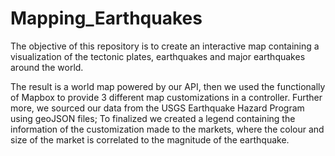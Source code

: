 # Mapping_Earthquakes

The objective of this repository is to create an interactive map containing a visualization of the tectonic plates, earthquakes and major earthquakes around the world. 

The result is a world map powered by our API, then we used the functionally of Mapbox to provide 3 different map customizations in a controller. Further more, we sourced our data from the USGS Earthquake Hazard Program using geoJSON files; To finalized we created a legend containing the information of the customization made to the markets, where the colour and size of the market is correlated  to the magnitude of the earthquake. 
